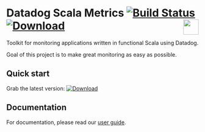 # Datadog Scala Metrics [![Build Status](https://travis-ci.org/avast/datadog-scala-metrics.svg?branch=master)](https://travis-ci.org/avast/datadog-scala-metrics) [![Download](https://api.bintray.com/packages/avast/maven/datadog-scala-metrics/images/download.svg)](https://bintray.com/avast/maven/datadog-scala-metrics/_latestVersion) <img height="40" src="https://typelevel.org/cats/img/cats-badge-tiny.png" align="right"/>


Toolkit for monitoring applications written in functional Scala using Datadog.

Goal of this project is to make great monitoring as easy as possible. 

## Quick start

Grab the latest version: [ ![Download](https://api.bintray.com/packages/avast/maven/datadog-scala-metrics/images/download.svg) ](https://bintray.com/avast/maven/datadog-scala-metrics/_latestVersion)

## Documentation
For documentation, please read our [user guide](./docs/userguide.md).
